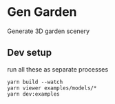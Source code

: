 # Gen Garden

Generate 3D garden scenery

## Dev setup

run all these as separate processes

```
yarn build --watch
yarn viewer examples/models/*
yarn dev:examples
```
